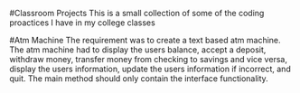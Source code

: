 #Classroom Projects
This is a small collection of some of the coding proactices I have in my college classes

#Atm Machine 
The requirement was to create a text based atm machine. The atm machine had to display the users balance, accept a deposit, withdraw money, transfer money from checking to savings and vice versa, display the users information, update the users information if incorrect, and quit. The main method should only contain the interface functionality. 